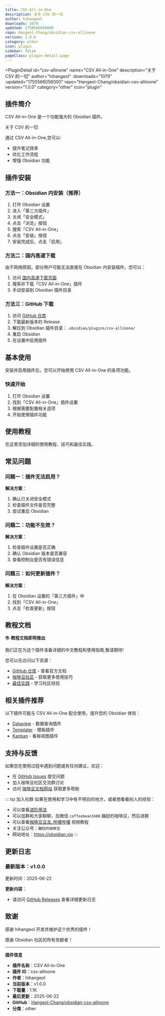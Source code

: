 ```yaml
---
title: CSV All-in-One
description: 关于 CSV 的一切
author: hihangeol
downloads: 1079
updated: 1750566056000
repo: Hangeol-Chang/obsidian-csv-allinone
version: 1.0.0
category: other
icon: plugin
sidebar: false
pageClass: plugin-detail-page
---
```


<PluginDetail
  id="csv-allinone"
  name="CSV All-in-One"
  description="关于 CSV 的一切"
  author="hihangeol"
  :downloads="1079"
  :updated="1750566056000"
  repo="Hangeol-Chang/obsidian-csv-allinone"
  version="1.0.0"
  category="other"
  icon="plugin"
>

<!-- AUTO_GENERATED_START -->
## 插件简介

CSV All-in-One 是一个功能强大的 Obsidian 插件。

关于 CSV 的一切

通过 CSV All-in-One,您可以:

- 提升笔记效率
- 优化工作流程
- 增强 Obsidian 功能

<!-- AUTO_GENERATED_END -->

<!-- AUTO_GENERATED_START -->
## 插件安装

### 方法一：Obsidian 内安装（推荐）

1. 打开 Obsidian 设置
2. 进入「第三方插件」
3. 关闭「安全模式」
4. 点击「浏览」按钮
5. 搜索「CSV All-in-One」
6. 点击「安装」按钮
7. 安装完成后，点击「启用」

### 方法二：国内高速下载

由于网络原因，部分用户可能无法直接在 Obsidian 内安装插件。您可以：

1. 访问 [国内高速下载页面](/zh/documentation/obsidian-plugins-download.html)
2. 搜索并下载「CSV All-in-One」插件
3. 手动安装到 Obsidian 插件目录

### 方法三：GitHub 下载

1. 访问 [GitHub 仓库](https://github.com/Hangeol-Chang/obsidian-csv-allinone)
2. 下载最新版本的 Release
3. 解压到 Obsidian 插件目录：`.obsidian/plugins/csv-allinone/`
4. 重启 Obsidian
5. 在设置中启用插件

## 基本使用

安装并启用插件后，您可以开始使用 CSV All-in-One 的各项功能。

### 快速开始

1. 打开 Obsidian 设置
2. 找到「CSV All-in-One」插件设置
3. 根据需要配置相关选项
4. 开始使用插件功能

<!-- AUTO_GENERATED_END -->

<!-- CUSTOM_CONTENT_START:tutorial -->
## 使用教程

在这里添加详细的使用教程、技巧和最佳实践。

<!-- CUSTOM_CONTENT_END:tutorial -->

<!-- SHARED_CONTENT_START -->
## 常见问题

### 问题一：插件无法启用？

**解决方案**：
1. 确认已关闭安全模式
2. 检查插件文件是否完整
3. 尝试重启 Obsidian

### 问题二：功能不生效？

**解决方案**：
1. 检查插件设置是否正确
2. 确认 Obsidian 版本是否兼容
3. 查看控制台是否有错误信息

### 问题三：如何更新插件？

**解决方案**：
1. 在 Obsidian 设置的「第三方插件」中
2. 找到「CSV All-in-One」
3. 点击「检查更新」按钮

## 教程文档

📚 **教程文档即将推出**

我们正在为这个插件准备详细的中文教程和使用指南,敬请期待!

您可以先访问以下资源：
- [GitHub 仓库](https://github.com/Hangeol-Chang/obsidian-csv-allinone) - 查看官方文档
- [咖啡豆社区](/zh/bases/) - 获取更多使用技巧
- [最佳实践](/zh/best-practices/) - 学习社区经验

## 相关插件推荐

以下插件可能与 CSV All-in-One 配合使用，提升您的 Obsidian 体验：

- [Dataview](/zh/plugins/dataview.html) - 数据查询插件
- [Templater](/zh/plugins/templater-obsidian.html) - 模板插件
- [Kanban](/zh/plugins/obsidian-kanban.html) - 看板视图插件

## 支持与反馈

如果您在使用过程中遇到问题或有任何建议，欢迎：

- 在 [GitHub Issues](https://github.com/Hangeol-Chang/obsidian-csv-allinone/issues) 提交问题
- 加入咖啡豆社区交流群讨论
- 访问 [咖啡豆文档网站](https://obsidian.vip) 获取更多帮助

::: tip 加入社群
如果在使用和学习中有不明白的地方，或者想看看别人的经验：
- 可以查看[进阶用法](/zh/advanced)
- 可以加群和大家聊聊，加微信 `coffeebean1688` 蹦跶的咖啡豆，然后进群
- 可以查看[咖啡豆豆龙_哔哩哔哩](https://space.bilibili.com/618777356) 视频教程
- 关注公众号：`蹦跶的咖啡豆`
- 网站地址：https://obsidian.vip
:::
<!-- SHARED_CONTENT_END -->

<!-- AUTO_GENERATED_START -->
## 更新日志

### 最新版本：v1.0.0

更新时间：2025-06-22

**更新内容**：
- 请访问 [GitHub Releases](https://github.com/Hangeol-Chang/obsidian-csv-allinone/releases) 查看详细更新日志

## 致谢

感谢 hihangeol 开发并维护这个优秀的插件！

感谢 Obsidian 社区的所有贡献者！

---

**插件信息**
- **插件名称**：CSV All-in-One
- **插件 ID**：csv-allinone
- **作者**：hihangeol
- **当前版本**：v1.0.0
- **下载量**：1.1K
- **最后更新**：2025-06-22
- **GitHub**：[Hangeol-Chang/obsidian-csv-allinone](https://github.com/Hangeol-Chang/obsidian-csv-allinone)
- **分类**：other
<!-- AUTO_GENERATED_END -->

</PluginDetail>

